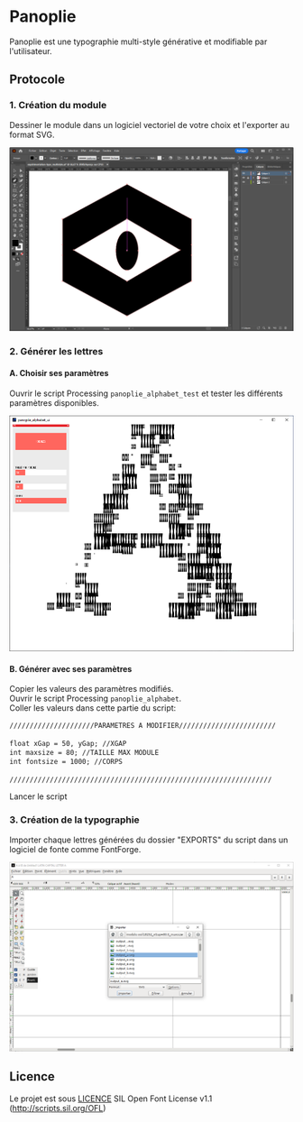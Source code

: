 # Panoplie
Panoplie est une typographie multi-style générative et modifiable par l'utilisateur.

## Protocole
### 1. Création du module
Dessiner le module dans un logiciel vectoriel de votre choix et l'exporter au format SVG.

![alt text](https://github.com/aurelienmaufroid/panoplie-font/blob/main/documentation/step1.png)


### 2. Générer les lettres
#### A. Choisir ses paramètres
Ouvrir le script Processing `panoplie_alphabet_test` et tester les différents paramètres disponibles.

![alt text](https://github.com/aurelienmaufroid/panoplie-font/blob/main/documentation/step2.2.png)

#### B. Générer avec ses paramètres
Copier les valeurs des paramètres modifiés.<br/>
Ouvrir le script Processing `panoplie_alphabet`.<br/>
Coller les valeurs dans cette partie du script:
```
/////////////////////PARAMETRES A MODIFIER////////////////////////

float xGap = 50, yGap; //XGAP
int maxsize = 80; //TAILLE MAX MODULE
int fontsize = 1000; //CORPS

/////////////////////////////////////////////////////////////////
```
Lancer le script

### 3. Création de la typographie
Importer chaque lettres générées du dossier "EXPORTS" du script dans un logiciel de fonte comme FontForge.

![alt text](https://github.com/aurelienmaufroid/panoplie-font/blob/main/documentation/step3.png)

## Licence
Le projet est sous [LICENCE](https://github.com/aurelienmaufroid/panoplie-font/blob/main/LICENSE) SIL Open Font License v1.1 (http://scripts.sil.org/OFL)
